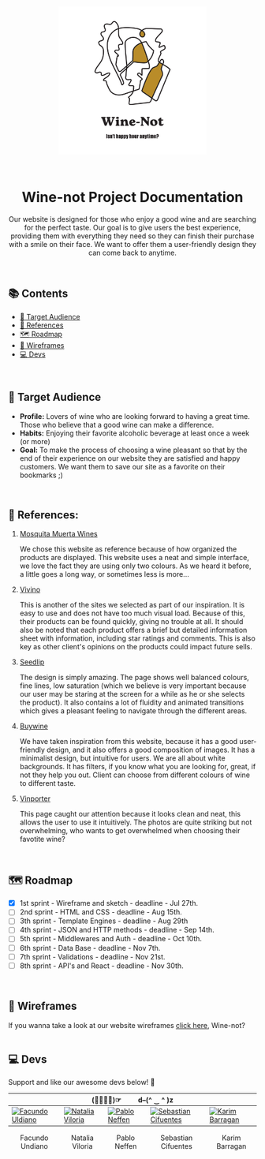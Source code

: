 
<p align="center">
 <h1 align="center">
   <img src="Logo - Proyecto Integrador _001.png" width="300" />
 </p>
   <br>
   Wine-not Project Documentation
 </h1>
 
<p align="center"> Our website  is designed for those who enjoy a good wine and are searching for the perfect taste.  Our goal is to give users the best experience, providing them with everything they need so they can finish  their purchase with a smile on their face. We want to offer them  a user-friendly design they can come back to anytime. </p>
<br>


## 📚 Contents

- [🎯 Target Audience](#-target-audience)
- [📑 References](#-references)
- [🗺 Roadmap](#-roadmap)
- [📐 Wireframes](#-wireframes)
- [💻 Devs](#-devs)

<br>

## 🎯 Target Audience

- **Profile:** Lovers of wine who  are looking forward to having a great time.  Those who believe that a good wine can make a difference.
- **Habits:** Enjoying their favorite  alcoholic beverage at least once a week (or more) 
- **Goal:** To make the process of choosing a wine pleasant so that by the end of their experience on our website they are satisfied and happy customers. We want them to save our site as a favorite on their bookmarks ;) 
<br>

## 📑 References: 

1. <p><a href="http://www.mosquitamuertawines.com" target="_blank" rel="nofollow">Mosquita Muerta Wines</a></p> We chose this website  as  reference because of how organized the products are displayed.  This website uses  a neat  and simple interface, we love  the fact they are using only two colours. As we heard it before,  a little goes a long way, or sometimes less is more...

2. <p><a href="https://www.vivino.com/" target="_blank" rel="nofollow">Vivino</a></p>  This is another of the sites we selected as part of our inspiration. It is easy to use and does not have too much visual load. Because of this, their products can be found quickly, giving no trouble  at all. It should also be noted that each product offers a brief but detailed information sheet with information, including star ratings and comments.  This is also key as other client's opinions on the products could impact future sells. 

3. <p><a href="https://www.seedlipdrinks.com/en-gb/shop/" target="_blank" rel="nofollow">Seedlip</a></p> The design is simply amazing. The page shows well balanced colours, fine lines, low saturation (which we believe is very important because our user may be staring at the screen for a while as he or she selects the product). It also contains a lot of fluidity and animated transitions which gives a pleasant feeling to navigate through the different areas.

4. <p><a href="https://buywine.cl/" target="_blank" rel="nofollow">Buywine</a></p> We have taken inspiration from this website, because it has a good user-friendly design, and it also  offers a good composition of images. It has a minimalist design, but intuitive for users. We are all about white backgrounds. It has filters, if you know what you are looking for, great, if not they help you out. Client can choose from different colours of wine to different taste. 

5.  <p><a href="https://vinporter.com" target="_blank" rel="nofollow">Vinporter</a></p>  This page caught our attention because it looks clean and neat, this  allows the user to use it intuitively. The photos are quite striking but not overwhelming, who wants to get overwhelmed when choosing their favotite wine? 
<br>

## 🗺 Roadmap

* [x] 1st sprint - Wireframe and sketch - deadline - Jul 27th.
* [ ] 2nd sprint - HTML and CSS - deadline - Aug 15th.
* [ ] 3th sprint - Template Engines - deadline - Aug 29th
* [ ] 4th sprint - JSON and HTTP methods - deadline - Sep 14th.
* [ ] 5th sprint - Middlewares and Auth - deadline - Oct 10th.
* [ ] 6th sprint - Data Base - deadline - Nov 7th.
* [ ] 7th sprint - Validations - deadline - Nov 21st.
* [ ] 8th sprint - API's and React - deadline - Nov 30th.
<br>

## 📐 Wireframes
If you wanna take a look at our website wireframes <a href="Wireframes/WFM.md" target="_blank" rel="nofollow">click here</a>, Wine-not?
<br>
<br>

## 💻 Devs

Support and like our awesome devs below! 🎉
<table>
<thead>
<tr>
<th colspan="5">(☞ﾟ∀ﾟ)☞  &nbsp &nbsp &nbsp &nbsp  d–(^ ‿ ^ )z</th>
</tr>
</thead>
<tbody>
<tr>
<td><a href="https://github.com/FacundoUndiano1" target="_blank"><img src="https://avatars.githubusercontent.com/u/108700220?v=4" alt="Facundo Uldiano" width="100"></a></td>
<td><a href="https://github.com/nataliaviloria009" target="_blank"><img src="https://avatars.githubusercontent.com/u/108700201?v=4" alt="Natalia Viloria" width="100"></a></td>
<td><a href="https://github.com/Pabloneffen"><img src="https://avatars.githubusercontent.com/u/108700235?v=4" alt="Pablo Neffen" width="100"></a></td>
<td><a href="https://github.com/sebastiancifuentes28" target="_blank"><img src="https://avatars.githubusercontent.com/u/108700244?v=4" alt="Sebastian Cifuentes" width="100"></a></td>
 <td><a href="https://github.com/Rebelzob" target="_blank"><img src="https://avatars.githubusercontent.com/u/52711805?v=4" alt="Karim Barragan" width="100"></a></td> 
</tr>
</tbody>
<tfoot>
<tr>
<td><p align="center">
Facundo <br> Undiano</p></td>
<td><p align="center">
Natalia<br>Viloria</p></td>
<td><p align="center">
Pablo<br>Neffen</p></td>
<td><p align="center">
Sebastian<br>Cifuentes</p></td>
<td><p align="center">
Karim<br>Barragan</p></td>
</tr>
</tfoot>
</table>

